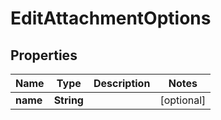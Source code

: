 
# EditAttachmentOptions

## Properties
Name | Type | Description | Notes
------------ | ------------- | ------------- | -------------
**name** | **String** |  |  [optional]




